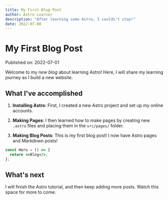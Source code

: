 ```yaml
---
title: My First Blog Post
author: Astro Learner
description: "After learning some Astro, I couldn't stop!"
date: 2022-07-08
---
```


# My First Blog Post

Published on: 2022-07-01

Welcome to my _new blog_ about learning Astro! Here, I will share my learning journey as I build a new website.

## What I've accomplished

1. **Installing Astro**: First, I created a new Astro project and set up my online accounts.

2. **Making Pages**: I then learned how to make pages by creating new `.astro` files and placing them in the `src/pages/` folder.

3. **Making Blog Posts**: This is my first blog post! I now have Astro pages and Markdown posts!

```jsx
const Hero = () => {
  return <>Blog</>;
};
```

## What's next

I will finish the Astro tutorial, and then keep adding more posts. Watch this space for more to come.
